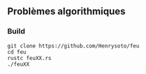 ## Problèmes algorithmiques

### Build
```
git clone https://github.com/Henrysoto/feu
cd feu
rustc feuXX.rs
./feuXX
```
